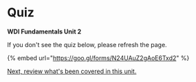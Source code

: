 # Quiz

**WDI Fundamentals Unit 2**

If you don't see the quiz below, please refresh the page.

{% embed url="https://goo.gl/forms/N24UAuZ2gAoE6Txd2" %}



[Next, review what's been covered in this unit.](developer-tools-cheatsheet.md)

